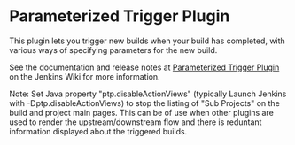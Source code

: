 Parameterized Trigger Plugin
============================
This plugin lets you trigger new builds when your build has completed, with various ways of specifying parameters for the new build.

See the documentation and release notes at [Parameterized Trigger Plugin](https://wiki.jenkins-ci.org/display/JENKINS/Parameterized+Trigger+Plugin) on the Jenkins Wiki for more information.

Note: Set Java property "ptp.disableActionViews" (typically Launch Jenkins with -Dptp.disableActionViews) to stop the listing of
"Sub Projects" on the build and project main pages. This can be of use when other plugins are used to render the upstream/downstream
flow and there is reduntant information displayed about the triggered builds.
